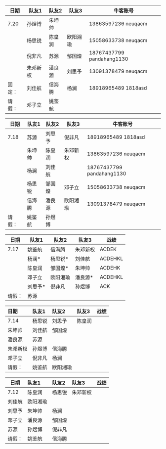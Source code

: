 | 日期   | 队友1    | 队友2  | 队友3    | 牛客账号                  |
| ------ | -------- | ------ | -------- | ------------------------- |
| 7.20   | 孙煜博   | 朱坤帅 |          | 13863597236 neuqacm       |
|        | 杨思锐   | 陈皇润 | 欧阳湘瑜 | 15058633738 neuqacm       |
|        | 倪非凡   | 苏源   | 邹国煌   | 18767437799 pandahang1130 |
|        | 朱邓新权 | 潘良源 | 刘思予   | 13091378479 neuqacm       |
| 固定： | 刘佳航   | 信海腾 | 杨澜     | 18918965489 1818asd       |
| 请假： | 邓子立   | 姚鉴航 |          |                           |



| 日期   | 队友1  | 队友2  | 队友3    | 牛客账号                  |
| ------ | ------ | ------ | -------- | ------------------------- |
| 7.18   | 苏源   | 刘思予 | 倪非凡   | 18918965489  1818asd      |
|        | 朱坤帅 | 陈皇润 | 朱邓新权 | 13863597236 neuqacm       |
|        | 杨澜   | 刘佳航 |          | 18767437799 pandahang1130 |
|        | 杨思锐 | 邹国煌 | 邓子立   | 15058633738 neuqacm       |
|        | 信海腾 | 潘良源 | 欧阳湘瑜 | 13091378479 neuqacm       |
| 请假： | 姚鉴航 | 孙煜博 |          |                           |



| 日期   | 队友1   | 队友2    | 队友3    | 战绩    |
| ------ | ------- | -------- | -------- | ------- |
| 7.17   | 姚鉴航  | 信海腾   | 朱邓新权 | ACDEK   |
|        | 杨澜*   | 杨思锐*  | 刘佳航   | ACDEHKL |
|        | 陈皇润  | 邹国煌*  | 朱坤帅   | ACDEHK  |
|        | 邓子立  | 欧阳湘瑜 | 潘良源*  | ACDEHKL |
|        | 刘思予* | 倪非凡   | 孙煜博   | ACK     |
| 请假： | 苏源    |          |          |         |



日期|队友1| 队友2    |队友3|战绩
:-|:---|:---|:--|--
7.14|杨思锐| 刘思予   |陈皇润|
|朱坤帅|刘佳航|邹国煌|
|潘良源|苏源||
|朱邓新权|孙煜博|信海腾|
|邓子立|倪非凡|杨澜|
请假：|姚鉴航|欧阳湘瑜||




日期|队友1| 队友2    |队友3|战绩
--|:---|:---|:--|--
7.12|陈皇润|杨思锐|朱邓新权|
|刘佳航|欧阳湘瑜||
|刘思予|朱坤帅|杨澜|
|邓子立|潘良源|邹国煌|
|苏源|孙煜博|倪非凡|
请假：|姚鉴航|信海腾||
